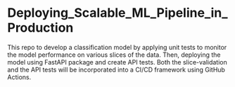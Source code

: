 # Deploying_Scalable_ML_Pipeline_in_Production
This repo to develop a classification model by applying unit tests to monitor the model performance on various slices of the data. Then, deploying the model using FastAPI package and create API tests. Both the slice-validation and the API tests will be incorporated into a CI/CD framework using GitHub Actions. 
